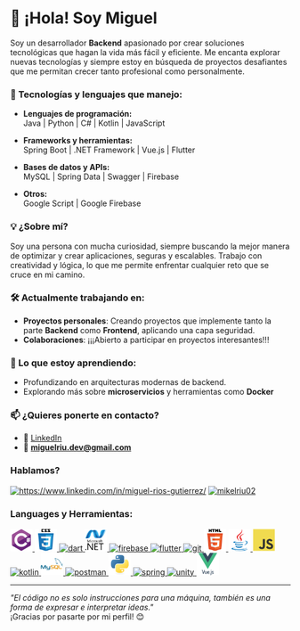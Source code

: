 # 👋 ¡Hola! Soy Miguel  

Soy un desarrollador **Backend** apasionado por crear soluciones tecnológicas que hagan la vida más fácil y eficiente. Me encanta explorar nuevas tecnologías y siempre estoy en búsqueda de proyectos desafiantes que me permitan crecer tanto profesional como personalmente.  

### 🚀 Tecnologías y lenguajes que manejo:  
- **Lenguajes de programación:**  
  Java | Python | C# | Kotlin | JavaScript  

- **Frameworks y herramientas:**  
  Spring Boot | .NET Framework | Vue.js | Flutter  

- **Bases de datos y APIs:**  
  MySQL | Spring Data | Swagger | Firebase  

- **Otros:**  
  Google Script | Google Firebase  

### 💡 ¿Sobre mí?  
Soy una persona con mucha curiosidad, siempre buscando la mejor manera de optimizar y crear aplicaciones, seguras y escalables. Trabajo con creatividad y lógica, lo que me permite enfrentar cualquier reto que se cruce en mi camino.  

### 🛠️ Actualmente trabajando en:  
- **Proyectos personales**: Creando proyectos que implemente tanto la parte **Backend** como **Frontend**, aplicando una capa seguridad.  
- **Colaboraciones**: ¡¡¡Abierto a participar en proyectos interesantes!!! 

### 🌱 Lo que estoy aprendiendo:  
- Profundizando en arquitecturas modernas de backend.  
- Explorando más sobre **microservicios** y herramientas como **Docker**

### 📫 ¿Quieres ponerte en contacto?  
- 💼 [LinkedIn](https://www.linkedin.com/in/miguel-rios-gutierrez/)
- 📧 **miguelriu.dev@gmail.com**

<h3 align="left">Hablamos?</h3>
<p align="left">
<a href="https://linkedin.com/in/https://www.linkedin.com/in/miguel-rios-gutierrez/" target="blank"><img align="center" src="https://raw.githubusercontent.com/rahuldkjain/github-profile-readme-generator/master/src/images/icons/Social/linked-in-alt.svg" alt="https://www.linkedin.com/in/miguel-rios-gutierrez/" height="30" width="40" /></a>
<a href="https://discord.gg/mikelriu02" target="blank"><img align="center" src="https://raw.githubusercontent.com/rahuldkjain/github-profile-readme-generator/master/src/images/icons/Social/discord.svg" alt="mikelriu02" height="30" width="40" /></a>
</p>

<h3 align="left">Languages y Herramientas:</h3>
<p align="left"> <a href="https://www.w3schools.com/cs/" target="_blank" rel="noreferrer"> <img src="https://raw.githubusercontent.com/devicons/devicon/master/icons/csharp/csharp-original.svg" alt="csharp" width="40" height="40"/> </a> <a href="https://www.w3schools.com/css/" target="_blank" rel="noreferrer"> <img src="https://raw.githubusercontent.com/devicons/devicon/master/icons/css3/css3-original-wordmark.svg" alt="css3" width="40" height="40"/> </a> <a href="https://dart.dev" target="_blank" rel="noreferrer"> <img src="https://www.vectorlogo.zone/logos/dartlang/dartlang-icon.svg" alt="dart" width="40" height="40"/> </a> <a href="https://dotnet.microsoft.com/" target="_blank" rel="noreferrer"> <img src="https://raw.githubusercontent.com/devicons/devicon/master/icons/dot-net/dot-net-original-wordmark.svg" alt="dotnet" width="40" height="40"/> </a> <a href="https://firebase.google.com/" target="_blank" rel="noreferrer"> <img src="https://www.vectorlogo.zone/logos/firebase/firebase-icon.svg" alt="firebase" width="40" height="40"/> </a> <a href="https://flutter.dev" target="_blank" rel="noreferrer"> <img src="https://www.vectorlogo.zone/logos/flutterio/flutterio-icon.svg" alt="flutter" width="40" height="40"/> </a> <a href="https://git-scm.com/" target="_blank" rel="noreferrer"> <img src="https://www.vectorlogo.zone/logos/git-scm/git-scm-icon.svg" alt="git" width="40" height="40"/> </a> <a href="https://www.w3.org/html/" target="_blank" rel="noreferrer"> <img src="https://raw.githubusercontent.com/devicons/devicon/master/icons/html5/html5-original-wordmark.svg" alt="html5" width="40" height="40"/> </a> <a href="https://www.java.com" target="_blank" rel="noreferrer"> <img src="https://raw.githubusercontent.com/devicons/devicon/master/icons/java/java-original.svg" alt="java" width="40" height="40"/> </a> <a href="https://developer.mozilla.org/en-US/docs/Web/JavaScript" target="_blank" rel="noreferrer"> <img src="https://raw.githubusercontent.com/devicons/devicon/master/icons/javascript/javascript-original.svg" alt="javascript" width="40" height="40"/> </a> <a href="https://kotlinlang.org" target="_blank" rel="noreferrer"> <img src="https://www.vectorlogo.zone/logos/kotlinlang/kotlinlang-icon.svg" alt="kotlin" width="40" height="40"/> </a> <a href="https://www.mysql.com/" target="_blank" rel="noreferrer"> <img src="https://raw.githubusercontent.com/devicons/devicon/master/icons/mysql/mysql-original-wordmark.svg" alt="mysql" width="40" height="40"/> </a> <a href="https://postman.com" target="_blank" rel="noreferrer"> <img src="https://www.vectorlogo.zone/logos/getpostman/getpostman-icon.svg" alt="postman" width="40" height="40"/> </a> <a href="https://www.python.org" target="_blank" rel="noreferrer"> <img src="https://raw.githubusercontent.com/devicons/devicon/master/icons/python/python-original.svg" alt="python" width="40" height="40"/> </a> <a href="https://spring.io/" target="_blank" rel="noreferrer"> <img src="https://www.vectorlogo.zone/logos/springio/springio-icon.svg" alt="spring" width="40" height="40"/> </a> <a href="https://unity.com/" target="_blank" rel="noreferrer"> <img src="https://www.vectorlogo.zone/logos/unity3d/unity3d-icon.svg" alt="unity" width="40" height="40"/> </a> <a href="https://vuejs.org/" target="_blank" rel="noreferrer"> <img src="https://raw.githubusercontent.com/devicons/devicon/master/icons/vuejs/vuejs-original-wordmark.svg" alt="vuejs" width="40" height="40"/> </a> </p>

---

_"El código no es solo instrucciones para una máquina, también es una forma de expresar e interpretar ideas."_  
¡Gracias por pasarte por mi perfil! 😊
